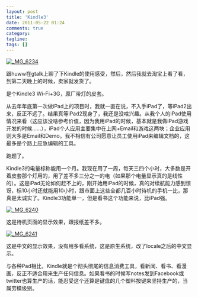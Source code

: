 ```yaml
---
layout: post
title: 'Kindle3'
date: 2011-05-22 01:24
comments: true
category: 
tagline: 
tags: []
---
```

    

[![_MG_6234](http://qingpei.me/images/in_post/MG_6234_thumb.jpg)](http://qingpei.me/images/in_post/MG_6234.jpg)

跟huww在gtalk上聊了下Kindle的使用感受，然后，然后我就去淘宝上看了看，到第二天晚上的时候，卖家就发货了。

是个Kindle3 Wi-Fi+3G，原厂带灯的皮套。

从去年年底第一次做iPad上的项目时，我就一直在说，不入手iPad了，等iPad2出来，反正不远了。结果真等iPad2现身了，我还是没啥兴趣。从我个人的iPad使用情况来看（这应该没啥参考价值，因为我用iPad的时候，基本就是我做iPad游戏开发的时候……），iPad个人应用主要集中在上网+Email和游戏这两块；企业应用则大多是Email和Demo。我不相信有公司愿意让员工使用iPad来编辑文档的，这最多是个路上应急编辑的工具。

跑题了。

Kindle3的电量标称能用一个月。我现在用了一周，每天三四个小时，大多数是开着皮套那个灯用的，用了差不多三分之一的电（如果那个电量显示真的是线性的）。这是iPad无论如何赶不上的，刚开始用iPad的时候，真的对续航能力感到惊讶，标10小时还就能用10小时，跟市面上这些全都几百小时待机的手机一比，那真是太诚实了。Kindle3功能单一，但是看书这个功能来说，比iPad强。

[![_MG_6240](http://qingpei.me/images/in_post/MG_6240_thumb.jpg)](http://qingpei.me/images/in_post/MG_6240.jpg)

这是待机页面的显示效果，跟报纸差不多。

[![_MG_6241](http://qingpei.me/images/in_post/MG_6241_thumb.jpg)](http://qingpei.me/images/in_post/MG_6241.jpg)

这是中文的显示效果，没有用多看系统，这是原生系统，改了locale之后的中文显示。

与各种Pad相比，Kindle就是个彻头彻尾的信息消费工具，看新闻、看书、看漫画，反正不适合用来生产任何信息。如果看书的时候写notes发到Facebook或twitter也算生产的话，能忍受这个还算是键盘的几个塑料按键来坚持生产的，当属劳模级别。
